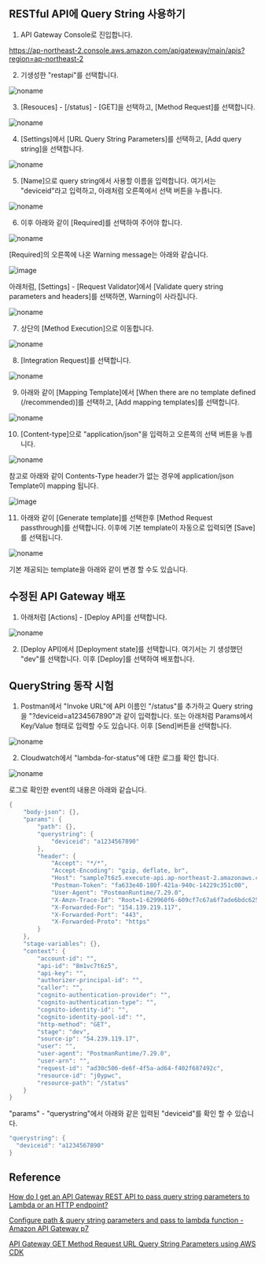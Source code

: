 ## RESTful API에 Query String 사용하기

1) API Gateway Console로 진입합니다.

https://ap-northeast-2.console.aws.amazon.com/apigateway/main/apis?region=ap-northeast-2

2) 기생성한 "restapi"를 선택합니다.

![noname](https://user-images.githubusercontent.com/52392004/171762892-0fee8b96-e790-4373-b0c2-d807d4bd7171.png)

3) [Resouces] - [/status] - [GET]을 선택하고, [Method Request]를 선택합니다. 

![noname](https://user-images.githubusercontent.com/52392004/171763118-d9c967f6-81a3-493f-98f3-be67502bd030.png)


4) [Settings]에서 [URL Query String Parameters]를 선택하고, [Add query string]을 선택합니다. 

![noname](https://user-images.githubusercontent.com/52392004/171763288-b2204c4e-ac4b-4e87-89fb-fe481033a451.png)

5) [Name]으로 query string에서 사용할 이름을 입력합니다. 여기서는 "deviceid"라고 입력하고, 아래처럼 오른쪽에서 선택 버튼을 누릅니다. 

![noname](https://user-images.githubusercontent.com/52392004/171763659-d3a60760-b49a-4634-99b6-160e1158fc2e.png)

6) 이후 아래와 같이 [Required]를 선택하여 주어야 합니다. 

![noname](https://user-images.githubusercontent.com/52392004/171764855-3cc180e5-f888-4197-b85d-baa75cd7b608.png)



[Required]의 오른쪽에 나온 Warning message는 아래와 같습니다.

![image](https://user-images.githubusercontent.com/52392004/171764819-fad755c5-1299-4287-8a3e-62580d7f8597.png)

아래처럼, [Settings] - [Request Validator]에서 [Validate query string parameters and headers]를 선택하면, Warning이 사라집니다.

![noname](https://user-images.githubusercontent.com/52392004/171765675-a0cdecae-a34d-401b-bafa-b2fddc5eabdc.png)



7) 상단의 [Method Execution]으로 이동합니다. 

![noname](https://user-images.githubusercontent.com/52392004/171765971-71184944-794b-4c05-8e8b-87db6716fee7.png)



8) [Integration Request]를 선택합니다.

![noname](https://user-images.githubusercontent.com/52392004/171766449-949fdbe8-3e19-41db-81bb-8a4330d5763b.png)

9) 아래와 같이 [Mapping Template]에서 [When there are no template defined (/recommended)]를 선택하고, [Add mapping templates]를 선택합니다.

![noname](https://user-images.githubusercontent.com/52392004/171767054-f4cf24b8-d639-4b0f-b581-f92a53ef007d.png)

10) [Content-type]으로 "application/json"을 입력하고 오른쪽의 선택 버튼을 누릅니다.

![noname](https://user-images.githubusercontent.com/52392004/171767396-55d4f612-cce2-46b6-ad65-d2e3cdae88d7.png)

참고로 아래와 같이 Contents-Type header가 없는 경우에 application/json Template이 mapping 됩니다. 

![image](https://user-images.githubusercontent.com/52392004/171820560-d8deb3a2-fe2a-4269-bf09-069ebfeccc27.png)



11) 아래와 같이 [Generate template]를 선택한후 [Method Request passthrough]를 선택합니다. 이후에 기본 template이 자동으로 입력되면 [Save]를 선택됩니다.


![noname](https://user-images.githubusercontent.com/52392004/171767662-fae7a997-f046-4b4e-a388-0cf31e8fccfe.png)


기본 제공되는 template을 아래와 같이 변경 할 수도 있습니다.



## 수정된 API Gateway 배포

1) 아래처럼 [Actions] - [Deploy API]를 선택합니다.

![noname](https://user-images.githubusercontent.com/52392004/171768185-72f33e99-ef0f-4d34-a1d2-a69d540dc4f6.png)

2) [Deploy API]에서 [Deployment state]를 선택합니다. 여기서는 기 생성했던 "dev"를 선택합니다. 이후 [Deploy]를 선택하여 배포합니다. 


## QueryString 동작 시험 

1) Postman에서 "Invoke URL"에 API 이름인 "/status"를 추가하고 Query string을 "?deviceid=a1234567890"과 같이 입력합니다. 또는 아래처럼 Params에서 Key/Value 형태로 입력할 수도 있습니다. 이후 [Send]버튼을 선택합니다. 

![noname](https://user-images.githubusercontent.com/52392004/171768665-4293fc60-94e9-4b5f-ae04-6e04c7c0b466.png)

2) Cloudwatch에서 "lambda-for-status"에 대한 로그를 확인 합니다. 

![noname](https://user-images.githubusercontent.com/52392004/171768773-5bb3908a-61c4-415f-b696-d2274feaf42e.png)

로그로 확인한 event의 내용은 아래와 같습니다. 

```java
{
    "body-json": {},
    "params": {
        "path": {},
        "querystring": {
            "deviceid": "a1234567890"
        },
        "header": {
            "Accept": "*/*",
            "Accept-Encoding": "gzip, deflate, br",
            "Host": "sample7t6z5.execute-api.ap-northeast-2.amazonaws.com",
            "Postman-Token": "fa633e40-180f-421a-940c-14229c351c00",
            "User-Agent": "PostmanRuntime/7.29.0",
            "X-Amzn-Trace-Id": "Root=1-629960f6-609cf7c67a6f7ade6bdc6253",
            "X-Forwarded-For": "154.139.219.117",
            "X-Forwarded-Port": "443",
            "X-Forwarded-Proto": "https"
        }
    },
    "stage-variables": {},
    "context": {
        "account-id": "",
        "api-id": "8m1vc7t6z5",
        "api-key": "",
        "authorizer-principal-id": "",
        "caller": "",
        "cognito-authentication-provider": "",
        "cognito-authentication-type": "",
        "cognito-identity-id": "",
        "cognito-identity-pool-id": "",
        "http-method": "GET",
        "stage": "dev",
        "source-ip": "54.239.119.17",
        "user": "",
        "user-agent": "PostmanRuntime/7.29.0",
        "user-arn": "",
        "request-id": "ad30c506-de6f-4f5a-ad64-f402f687492c",
        "resource-id": "j0ypwc",
        "resource-path": "/status"
    }
}
```

"params" - "querystring"에서 아래와 같은 입력된 "deviceid"를 확인 할 수 있습니다.

```java
"querystring": {
  "deviceid": "a1234567890"
}
```


## Reference 

[How do I get an API Gateway REST API to pass query string parameters to Lambda or an HTTP endpoint?](https://www.youtube.com/watch?v=aQHK8XrQmSs)

[Configure path & query string parameters and pass to lambda function - Amazon API Gateway p7](https://www.youtube.com/watch?v=trJgibvLGQc&t=789s)

[API Gateway GET Method Request URL Query String Parameters using AWS CDK](https://stackoverflow.com/questions/68845918/api-gateway-get-method-request-url-query-string-parameters-using-aws-cdk)

